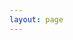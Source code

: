 ```yaml
---
layout: page
---
```


<page-notes :momo='mymomo'></page-notes>

<script setup>
    const mymomo =[

    {
        text: '软件使用', items: [
            {text:'vmware',link:''}
            
        ]
    },

    {
        text: '技术笔记', items: [
            {text:'建站相关的知识笔记',link:'/repo/build-site/00 简述'},
            {text:'vitepress',link:'/repo/vitepress/00 简述'}
            
        ]
    },

]
</script>